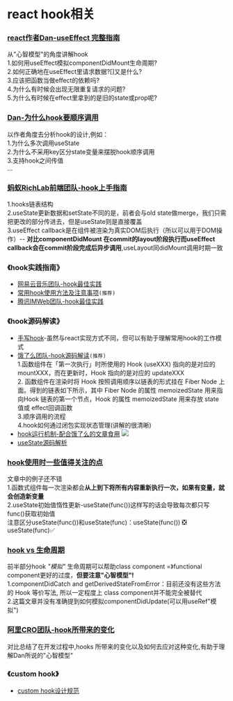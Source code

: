 # react hook相关

### [react作者Dan-useEffect 完整指南](https://overreacted.io/zh-hans/a-complete-guide-to-useeffect/)  
  从"心智模型"的角度讲解hook  
  1.如何用useEffect模拟componentDidMount生命周期?  
  2.如何正确地在useEffect里请求数据?[]又是什么?    
  3.应该把函数当做effect的依赖吗?  
  4.为什么有时候会出现无限重复请求的问题?  
  5.为什么有时候在effect里拿到的是旧的state或prop呢?  
### [Dan-为什么hook要顺序调用](https://overreacted.io/zh-hans/why-do-hooks-rely-on-call-order/)  
  以作者角度去分析hook的设计,例如：    
  1.为什么多次调用useState  
  2.为什么不采用key区分state变量来摆脱hook顺序调用  
  3.支持hook之间传值  
  ...
### [蚂蚁RichLab前端团队-hook上手指南](https://zhuanlan.zhihu.com/p/92211533)  
  1.hooks链表结构  
  2.useState更新数据和setState不同的是，前者会与old state做merge，我们只需把更改的部分传进去，但是useState则是直接覆盖  
  3.useEffect callback是在组件被渲染为真实DOM后执行（所以可以用于DOM操作）-- **对比componentDidMount 在commit的layout阶段执行而useEffect callback会在commit阶段完成后异步调用**,useLayout同didMount调用时期一致  
### **《hook实践指南》**  
  - [网易云音乐团队-hook最佳实践](https://juejin.cn/post/6844904165500518414)   
  - [常用hook使用方法及注意事项](https://juejin.cn/post/6844903985338400782)`(推荐)`  
  - [腾讯IMWeb团队-hook最佳实践](https://juejin.cn/post/6888597510399623175)  
### **《hook源码解读》**
  - [手写hook](https://juejin.cn/post/6872223515580481544)-虽然与react实现方式不同，但可以有助于理解常用hook的工作模式  
  - [饿了么团队-hook源码解读](https://zhuanlan.zhihu.com/p/91935584)`(推荐)`  
    1.函数组件在「第一次执行」时所使用的 Hook (useXXX) 指向的是对应的 mountXXX，而在更新时，Hook 指向的是对应的 updateXXX    
    2. 函数组件在渲染时将 Hook 按照调用顺序以链表的形式挂在 Fiber Node 上面。得到的链表如下所示，其中 Fiber Node 的属性 memoizedState 用来指向Hook 链表的第一个节点，Hook 的属性 memoizedState 用来存放 state 值或 effect回调函数  
    3.顺序调用的流程  
    4.hook如何通过闭包实现状态管理(讲解的很清晰)  
  - [hook运行机制-配合饿了么的文章食用](https://juejin.cn/post/6944863057000529933) 
    ![](https://p1-juejin.byteimg.com/tos-cn-i-k3u1fbpfcp/d99a12ad708647d4bfd075a59d518c8b~tplv-k3u1fbpfcp-watermark.image?imageslim)
  - [useState源码解析](https://zhuanlan.zhihu.com/p/200855720)      
### [hook使用时一些值得关注的点](https://juejin.cn/post/6844904176003055630)  
  文章中的例子还不错  
  1.函数式组件每一次渲染都会**从上到下将所有内容重新执行一次，如果有变量，就会创造新变量**  
  2.useState初始值惰性更新-useState(func())这样写的话会导致每次都只写func()获取初始值  
  注意区分useState(func())和useState(func)：useState(func()) ❎ useState(func)✅     
### [hook vs 生命周期](https://juejin.cn/post/6844903901620092941)  
  前半部分hook *"模拟"* 生命周期可以帮助class component =》functional component更好的过度，**但要注意"心智模型"!**  
  1.componentDidCatch and getDerivedStateFromError：目前还没有这些方法的 Hook 等价写法, 所以一定程度上 class component并不能完全被替代  
  2.这篇文章并没有准确提到如何模拟componentDidUpdate(可以用useRef"模拟")  
### [阿里CRO团队-hook所带来的变化](https://juejin.cn/post/6901956745417981959)
  对比总结了在开发过程中,hooks 所带来的变化以及如何去应对这种变化,有助于理解Dan所说的"心智模型"
### 《custom hook》
  - [custom hook设计规范](https://juejin.cn/post/6890738145671938062)  
